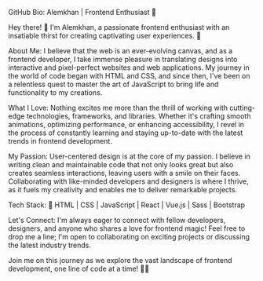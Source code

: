 GitHub Bio: Alemkhan | Frontend Enthusiast 🚀

Hey there! 👋 I'm Alemkhan, a passionate frontend enthusiast with an insatiable thirst for creating captivating user experiences. 🌟

About Me:
I believe that the web is an ever-evolving canvas, and as a frontend developer, I take immense pleasure in translating designs into interactive and pixel-perfect websites and web applications. My journey in the world of code began with HTML and CSS, and since then, I've been on a relentless quest to master the art of JavaScript to bring life and functionality to my creations.

What I Love:
Nothing excites me more than the thrill of working with cutting-edge technologies, frameworks, and libraries. Whether it's crafting smooth animations, optimizing performance, or enhancing accessibility, I revel in the process of constantly learning and staying up-to-date with the latest trends in frontend development.

My Passion:
User-centered design is at the core of my passion. I believe in writing clean and maintainable code that not only looks great but also creates seamless interactions, leaving users with a smile on their faces. Collaborating with like-minded developers and designers is where I thrive, as it fuels my creativity and enables me to deliver remarkable projects.

Tech Stack:
🔧 HTML | CSS | JavaScript | React | Vue.js | Sass | Bootstrap

Let's Connect:
I'm always eager to connect with fellow developers, designers, and anyone who shares a love for frontend magic! Feel free to drop me a line; I'm open to collaborating on exciting projects or discussing the latest industry trends.

Join me on this journey as we explore the vast landscape of frontend development, one line of code at a time! 🚀✨
